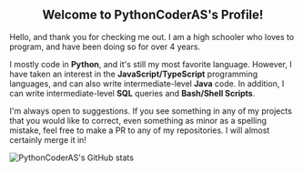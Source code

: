 <h2 align="center">Welcome to PythonCoderAS's Profile!</h2>
Hello, and thank you for checking me out. I am a high schooler who loves to program, and have been doing so for over 4 years.

I mostly code in **Python**, and it's still my most favorite language. However, I have taken an interest in the **JavaScript/TypeScript** programming languages, and can also write intermediate-level **Java** code. In addition, I can write intermediate-level **SQL** queries and **Bash/Shell Scripts**.

I'm always open to suggestions. If you see something in any of my projects that you would like to correct, even something as minor as a spelling mistake, feel free to make a PR to any of my repositories. I will almost certainly merge it in!

![PythonCoderAS's GitHub stats](https://github-readme-stats.vercel.app/api?username=PythonCoderAS&show_icons=true)
